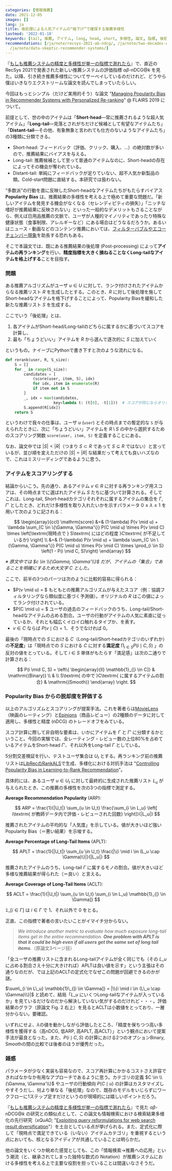 ```yaml
---
categories: [情報推薦]
date: 2021-12-05
images: []
lang: ja
title: 後処理による人気アイテムの“格下げ”で確保する推薦多様性
lastmod: '2022-01-18'
keywords: [tail, 推薦, アイテム, long, head, short, 多様性, 論文, 指標, 後処理]
recommendations: [/ja/note/recsys-2021-ab-ndcg/, /ja/note/two-decades-of-amazon-recommender/,
  /ja/note/data-skeptic-recommender-systems/]
---
```


『[もしも推薦システムの精度と多様性が単一の指標で測れたら](/ja/note/recsys-2021-ab-ndcg/)』で、直近のRecSys 2021で発表された新しい推薦システムの評価指標 <!--email_off-->$\alpha\beta$-$\mathrm{nDCG@}k$<!--/email_off--> を見た。以降、引き続き推薦多様性についてサーベイしているのだけれど、どうやら僕はいきなりエクストリームな論文を読んでしまっていたらしい。

今回はもっとシンプル（だけど実用的そう）な論文 "[Managing Popularity Bias in Recommender Systems with Personalized Re-ranking](https://arxiv.org/abs/1901.07555)" @ FLAIRS 2019 について。

前提として、世の中のアイテムは「**Short-head**&mdash;常に推薦されるような超人気アイテム」「**Long-tail**&mdash;見落とされがちだけど候補として有望なアイテムたち」「**Distant-tail**&mdash;その他、有象無象と言われても仕方のないようなアイテムたち」の3種類に分類できる。

- Short-head: フィードバック（評価、クリック、購入、...）の絶対数が多いので、推薦結果にバイアスを与える。
- Long-tail: 推薦候補として至って普通のアイテムなのに、Short-headの存在によってその機会が奪われている。
- Distant-tail: 単純にフィードバックが足りていない、超不人気か新製品の類。Cold-start問題に直結する。本研究では扱わない。

“多数派”の行動を直に反映したShort-headなアイテムたちがもたらすバイアス **Popularity Bias** は、推薦結果の多様性を考える上で極めて重要な問題だ。「新しいアイテムを発見する機会がなくなる（セレンディピティの損失）」「ニッチな嗜好が推薦結果に反映されない」といった一般的なデメリットもさることながら、例えば日用品推薦の文脈で、ユーザが人種的マイノリティであったり特殊な健康状態（食事制限、アレルギーなど）にある場合はどうなるだろうか。あるいはニュース・動画などのコンテンツ推薦においては、[フィルターバブルやエコーチェンバー現象](/note/recsys-2021-echo-chambers-and-filter-bubbles/)を助長する恐れもある。

そこで本論文では、既にある推薦結果の後処理 (Post-processing) によって**アイテムの再ランキング**を行い、**精度指標を大きく損ねることなくLong-tailなアイテムを格上げする**ことを目指す。

### 問題

ある推薦アルゴリズムがユーザ $u \in U$ に対して、ランク付けされたアイテムからなる推薦リスト $R$ を生成したとする。このとき、$R$ に対して後処理を施してShort-headなアイテムを格下げすることによって、Popularity Biasを緩和した新たな推薦リスト $S$ を生成する。

ここでいう「後処理」とは、

1. 各アイテムがShort-head/Long-tailのどちらに属するかに基づいてスコアを計算し、
2. 最も「ちょうどいい」アイテムを $R$ から選んで逐次的に $S$ に加えていく

というもの。ナイーブにPythonで書き下すと次のような流れになる。

```py
def rerank(user, R, S_size):
    S = []
    for _ in range(S_size):
        candidates = [
            (score(user, item, S), idx)
            for idx, item in enumerate(R)
            if item not in S
        ]
        _, idx = max(candidates,
                     key=lambda t: (t[0], -t[1]))  # スコアが同じならオリジナルのランキングに従う
        S.append(R[idx])
    return S
```

というわけで我々の仕事は、ユーザ $u$ (`user`) とその時点までの暫定的な `S` が与えられたときに、次に「ちょうどいい」アイテムを $R \setminus S$ の中から選択するためのスコアリング関数 `score(user, item, S)` を定義することにある。

なお、論文中では $|S| < |R|$（つまり $S \subset R$ であって $S \subseteq R$ ではない）と言っているが、並び順を変えただけの $|S| = |R|$ な結果だって考えても良いハズなので、これはミスリーディングであるように思う。

### アイテムをスコアリングする

結論からいこう。先の通り、あるアイテム $v \in R$ に対する再ランキング用スコアは、その時点までに選ばれたアイテム $S$ たちに基づいて計算される。そしてこれは、Long-tail, Short-headカテゴリそれぞれに属するアイテムの集合を $\Gamma$, $\Gamma'$ としたとき、どれだけ多様性を取り入れたいかを示すパラメータ $0 \leq \lambda \leq 1$ を用いて次のように記される：

$$
\begin{array}{ccl}
\mathrm{score} &=& (1-\lambda) P(v \mid u) + \lambda \sum_{C \in \{\Gamma, \Gamma'\}} P(C \mid u) \times P(v \mid C) \times \left[\textrm{現時点で } S\textrm{ にはどの程度 }C\textrm{ が不足しているか} \right] \\
&=& (1-\lambda) P(v \mid u) + \lambda \sum_{C \in \{\Gamma, \Gamma'\}} P(C \mid u) \times P(v \mid C) \times \prod_{i \in S} \left(1 - P(i \mid C, S)\right)
\end{array}
$$

*※ 原文中では $c \in \\{\Gamma, \Gamma'\\}$ だが、アイテムの「集合」であることを明確にするため大文字 $C$ とした。*

ここで、前半の3つのパーツは次のように比較的容易に得られる：

- $P(v \mid u) = $ もともとの推薦アルゴリズムが与えたスコア（例：協調フィルタリングなら類似度に基づく予測値）。オリジナルの $R$ はこの値によってランク付けされている。
- $P(C \mid u) = $ ユーザの過去のフィードバックのうち、Long-tail/Short-headなアイテムの占める割合。ユーザの行動がアイテムの人気に素直に従っているか、それとも幅広くイロイロ触れるタイプか、を表す。
- $v \in C$ ならば $P(v \mid C) = 1$、そうでなければ $0$。

最後の「現時点での $S$ における $C$（Long-tail/Short-headカテゴリのいずれか）の**不足度**」は「現時点での $S$ における $C$ に対する**満足度** $\prod_{i \in S} P(i \mid C, S)$ 」の反対の値をとっている。そして $i \in S$ 単体がもたらす「満足感」は次の二通りで計算される：

$$
P(i \mid C, S) = \left\{ 
    \begin{array}{ll}
        \mathbb{1}_{[i \in C]} & \mathrm{(Binary)} \\
        & \\
        S\textrm{ の中で }C\textrm{ に属するアイテムの割合} & \mathrm{(Smooth)}
    \end{array} \right.
$$

### Popularity Bias からの脱却度を評価する

以上のアルゴリズムとスコアリングが提案手法。これを著者らは[MovieLens](https://movielens.org/)（映画のレーティング）と[Epinions](https://snap.stanford.edu/data/soc-Epinions1.html)（商品レビュー）の2種類のデータに対して適用し、多様性と精度 (nDCG) のトレードオフをみている。

スコア計算に際して非自明な要素は、いかにアイテムを $\Gamma$ と $\Gamma'$ に分類するかということ。今回の実験では、全レーティング・レビュー数の上位80%を占めているアイテムをShort-head $\Gamma'$、それ以外をLong-tail $\Gamma$ としている。

5分割交差検証を行い、テストユーザ集合は $U_t$ とする。再ランキング前の推薦リストは[LibRecのRankALS](https://github.com/guoguibing/librec/blob/3.0.0/core/src/main/java/net/librec/recommender/cf/ranking/RankALSRecommender.java)で生成、多様化における対抗手法は "[Controlling Popularity Bias in Learning-to-Rank Recommendation](https://dl.acm.org/doi/10.1145/3109859.3109912)"。

具体的には、あるユーザ $u \in U_t$ に対して最終的に生成された推薦リスト $L_u$ が与えられたとき、この推薦の多様性を次の3つの指標で測定する。

**Average Recommendation Popularity** (ARP):

$$
ARP = \frac{1}{|U_t|} \sum_{u \in U_t} \frac{\sum_{i \in L_u} \left[ i\textrm{ が教師データ内で評価・レビューされた回数} \right]}{|L_u|}
$$

推薦されたアイテムの平均的な「人気度」を示している。値が大きいほど強いPopularity Bias（＝悪い結果）を示唆する。

**Average Percentage of Long-Tail Items** (APLT):

$$
APLT = \frac{1}{|U_t|} \sum_{u \in U_t} \frac{|\{i \mid i \in (L_u \cap \Gamma)\}|}{|L_u|}
$$

推薦されたアイテムのうち、Long-tail $\Gamma$ に属するモノの割合。値が大きいほど多様な推薦結果が得られた（＝良い）と言える。

**Average Coverage of Long-Tail Items** (ACLT):

$$
ACLT = \frac{1}{|U_t|} \sum_{u \in U_t} \sum_{i \in L_u} \mathbb{1}_{[i \in \Gamma]}
$$

$\mathbb{1}\_{[i \in \Gamma]}$ は $i \in \Gamma$ で $1$、それ以外で $0$ をとる。

正直、この指標で著者の言いたいことがイマイチ分からない。

> *We introduce another metric to evaluate how much exposure long-tail items get in the entire recommendation. **One problem with APLT is that it could be high even if all users get the same set of long tail items**.*（原論文3ページ目）

「全ユーザの推薦リストに含まれるLong-tailアイテムが全く同じでも（その $L\_u$ に占める割合さえ十分に大きければ）APLTは良い値を示す」という主張はその通りなのだが、では上記のACLTの定式化でなぜこの問題が回避できるのかが謎。

$\sum\_{i \in L\_u} \mathbb{1}\_{[i \in \Gamma]} = |\\{i \mid i \in (L\_u \cap \Gamma)\\}|$ と読めて、結局「$L\_u$ にいくつLong-tailなアイテムが入っているか」を見ているだけなのだから解決していない気がするのだけれど・・・。評価結果のグラフ（原論文 Fig. 2 右上）を見るとACLTは小数値をとっており、一層分からない。要確認。

いずれにせよ、$\lambda$の値を動かしながら評価したところ、「精度を保ちつつ高い多様性を獲得する（高nDCG, 低ARP, 高APLT, 高ACLT）」という観点において提案手法が最良となった。また、$P(i \mid C, S)$ の計算における2つのオプションBinary, Smoothの間の比較では後者のほうが優秀だった。

### 雑感

パラメータが少なく実装も容易なので、スコア再計算にかかるコストさえ許容できればなかなか有用なアプローチであるように思う。カテゴリの定義 $C \in \\{\Gamma, \Gamma'\\}$ やユーザの行動傾向 $P(C \mid u)$ の計算はカスタマイズしやすそうだし、何より単なる「後処理」なので、既存のモデルをいじらずにワークフローに1ステップ足すだけというのが現場的には嬉しいポイントだろう。

『[もしも推薦システムの精度と多様性が単一の指標で測れたら](/ja/note/recsys-2021-ab-ndcg/)』で見た <!--email_off-->$\alpha\beta$-$\mathrm{nDCG@}k$<!--/email_off--> の研究との類似点として、この論文も情報検索における検索結果多様化の先行研究（*xQuAD;* "[Exploiting query reformulations for web search result diversification](https://dl.acm.org/doi/10.1145/1772690.1772780)"）を土台としている点が挙げられる。また、定式化に際して「現時点で満足できている（いない）アイテムカテゴリ」を重視するという点においても、核となるアイディアが共通していることは明らかだ。

他の論文をいくつか眺めた感覚としても、この「情報検索→推薦への応用」という潮流（と、継承されてしまった独特な数式の Notation）が推薦システムにおける多様性を考える上で主要な役割を担っていることは間違いなさそうだ。